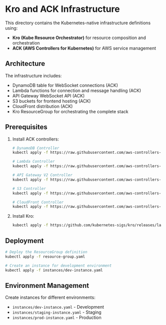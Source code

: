 # Kro and ACK Infrastructure

This directory contains the Kubernetes-native infrastructure definitions using:
- **Kro (Kube Resource Orchestrator)** for resource composition and orchestration
- **ACK (AWS Controllers for Kubernetes)** for AWS service management

## Architecture

The infrastructure includes:
- DynamoDB table for WebSocket connections (ACK)
- Lambda functions for connection and message handling (ACK)
- API Gateway WebSocket API (ACK)
- S3 buckets for frontend hosting (ACK)
- CloudFront distribution (ACK)
- Kro ResourceGroup for orchestrating the complete stack

## Prerequisites

1. Install ACK controllers:
   ```bash
   # DynamoDB Controller
   kubectl apply -f https://raw.githubusercontent.com/aws-controllers-k8s/dynamodb-controller/main/config/crd/bases/dynamodb.services.k8s.aws_tables.yaml
   
   # Lambda Controller
   kubectl apply -f https://raw.githubusercontent.com/aws-controllers-k8s/lambda-controller/main/config/crd/bases/lambda.services.k8s.aws_functions.yaml
   
   # API Gateway V2 Controller
   kubectl apply -f https://raw.githubusercontent.com/aws-controllers-k8s/apigatewayv2-controller/main/config/crd/bases/apigatewayv2.services.k8s.aws_apis.yaml
   
   # S3 Controller
   kubectl apply -f https://raw.githubusercontent.com/aws-controllers-k8s/s3-controller/main/config/crd/bases/s3.services.k8s.aws_buckets.yaml
   
   # CloudFront Controller
   kubectl apply -f https://raw.githubusercontent.com/aws-controllers-k8s/cloudfront-controller/main/config/crd/bases/cloudfront.services.k8s.aws_distributions.yaml
   ```

2. Install Kro:
   ```bash
   kubectl apply -f https://github.com/kubernetes-sigs/kro/releases/latest/download/kro.yaml
   ```

## Deployment

```bash
# Deploy the ResourceGroup definition
kubectl apply -f resource-group.yaml

# Create an instance for development environment
kubectl apply -f instances/dev-instance.yaml
```

## Environment Management

Create instances for different environments:
- `instances/dev-instance.yaml` - Development
- `instances/staging-instance.yaml` - Staging  
- `instances/prod-instance.yaml` - Production